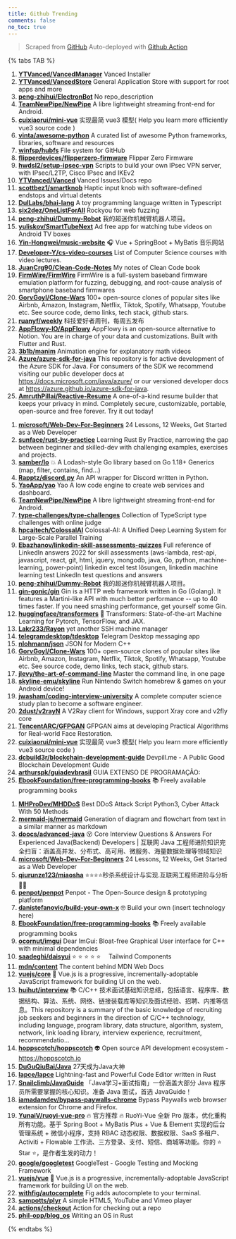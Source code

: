 ```yaml
---
title: Github Trending
comments: false
no_toc: true
---
```


> Scraped from [GitHub](https://github.com/trending)
Auto-deployed with [Github Action](https://docs.github.com/en/actions)

{% tabs TAB %}
<!-- tab Daily -->
1. [**YTVanced/VancedManager**](https://github.com/YTVanced/VancedManager)
Vanced Installer
2. [**YTVanced/VancedStore**](https://github.com/YTVanced/VancedStore)
General Application Store with support for root apps and more
3. [**peng-zhihui/ElectronBot**](https://github.com/peng-zhihui/ElectronBot)
No repo_description
4. [**TeamNewPipe/NewPipe**](https://github.com/TeamNewPipe/NewPipe)
A libre lightweight streaming front-end for Android.
5. [**cuixiaorui/mini-vue**](https://github.com/cuixiaorui/mini-vue)
实现最简 vue3 模型( Help you learn more efficiently vue3 source code )
6. [**vinta/awesome-python**](https://github.com/vinta/awesome-python)
A curated list of awesome Python frameworks, libraries, software and resources
7. [**winfsp/hubfs**](https://github.com/winfsp/hubfs)
File system for GitHub
8. [**flipperdevices/flipperzero-firmware**](https://github.com/flipperdevices/flipperzero-firmware)
Flipper Zero Firmware
9. [**hwdsl2/setup-ipsec-vpn**](https://github.com/hwdsl2/setup-ipsec-vpn)
Scripts to build your own IPsec VPN server, with IPsec/L2TP, Cisco IPsec and IKEv2
10. [**YTVanced/Vanced**](https://github.com/YTVanced/Vanced)
Vanced Issues/Docs repo
11. [**scottbez1/smartknob**](https://github.com/scottbez1/smartknob)
Haptic input knob with software-defined endstops and virtual detents
12. [**DulLabs/bhai-lang**](https://github.com/DulLabs/bhai-lang)
A toy programming language written in Typescript
13. [**six2dez/OneListForAll**](https://github.com/six2dez/OneListForAll)
Rockyou for web fuzzing
14. [**peng-zhihui/Dummy-Robot**](https://github.com/peng-zhihui/Dummy-Robot)
我的超迷你机械臂机器人项目。
15. [**yuliskov/SmartTubeNext**](https://github.com/yuliskov/SmartTubeNext)
Ad free app for watching tube videos on Android TV boxes
16. [**Yin-Hongwei/music-website**](https://github.com/Yin-Hongwei/music-website)
🎧 Vue + SpringBoot + MyBatis 音乐网站
17. [**Developer-Y/cs-video-courses**](https://github.com/Developer-Y/cs-video-courses)
List of Computer Science courses with video lectures.
18. [**JuanCrg90/Clean-Code-Notes**](https://github.com/JuanCrg90/Clean-Code-Notes)
My notes of Clean Code book
19. [**FirmWire/FirmWire**](https://github.com/FirmWire/FirmWire)
FirmWire is a full-system baseband firmware emulation platform for fuzzing, debugging, and root-cause analysis of smartphone baseband firmwares
20. [**GorvGoyl/Clone-Wars**](https://github.com/GorvGoyl/Clone-Wars)
100+ open-source clones of popular sites like Airbnb, Amazon, Instagram, Netflix, Tiktok, Spotify, Whatsapp, Youtube etc. See source code, demo links, tech stack, github stars.
21. [**ruanyf/weekly**](https://github.com/ruanyf/weekly)
科技爱好者周刊，每周五发布
22. [**AppFlowy-IO/AppFlowy**](https://github.com/AppFlowy-IO/AppFlowy)
AppFlowy is an open-source alternative to Notion. You are in charge of your data and customizations. Built with Flutter and Rust.
23. [**3b1b/manim**](https://github.com/3b1b/manim)
Animation engine for explanatory math videos
24. [**Azure/azure-sdk-for-java**](https://github.com/Azure/azure-sdk-for-java)
This repository is for active development of the Azure SDK for Java. For consumers of the SDK we recommend visiting our public developer docs at https://docs.microsoft.com/java/azure/ or our versioned developer docs at https://azure.github.io/azure-sdk-for-java.
25. [**AmruthPillai/Reactive-Resume**](https://github.com/AmruthPillai/Reactive-Resume)
A one-of-a-kind resume builder that keeps your privacy in mind. Completely secure, customizable, portable, open-source and free forever. Try it out today!
<!-- endtab -->
<!-- tab Weekly -->
1. [**microsoft/Web-Dev-For-Beginners**](https://github.com/microsoft/Web-Dev-For-Beginners)
24 Lessons, 12 Weeks, Get Started as a Web Developer
2. [**sunface/rust-by-practice**](https://github.com/sunface/rust-by-practice)
Learning Rust By Practice, narrowing the gap between beginner and skilled-dev with challenging examples, exercises and projects.
3. [**samber/lo**](https://github.com/samber/lo)
💥 A Lodash-style Go library based on Go 1.18+ Generics (map, filter, contains, find...)
4. [**Rapptz/discord.py**](https://github.com/Rapptz/discord.py)
An API wrapper for Discord written in Python.
5. [**YaoApp/yao**](https://github.com/YaoApp/yao)
Yao A low code engine to create web services and dashboard.
6. [**TeamNewPipe/NewPipe**](https://github.com/TeamNewPipe/NewPipe)
A libre lightweight streaming front-end for Android.
7. [**type-challenges/type-challenges**](https://github.com/type-challenges/type-challenges)
Collection of TypeScript type challenges with online judge
8. [**hpcaitech/ColossalAI**](https://github.com/hpcaitech/ColossalAI)
Colossal-AI: A Unified Deep Learning System for Large-Scale Parallel Training
9. [**Ebazhanov/linkedin-skill-assessments-quizzes**](https://github.com/Ebazhanov/linkedin-skill-assessments-quizzes)
Full reference of LinkedIn answers 2022 for skill assessments (aws-lambda, rest-api, javascript, react, git, html, jquery, mongodb, java, Go, python, machine-learning, power-point) linkedin excel test lösungen, linkedin machine learning test LinkedIn test questions and answers
10. [**peng-zhihui/Dummy-Robot**](https://github.com/peng-zhihui/Dummy-Robot)
我的超迷你机械臂机器人项目。
11. [**gin-gonic/gin**](https://github.com/gin-gonic/gin)
Gin is a HTTP web framework written in Go (Golang). It features a Martini-like API with much better performance -- up to 40 times faster. If you need smashing performance, get yourself some Gin.
12. [**huggingface/transformers**](https://github.com/huggingface/transformers)
🤗 Transformers: State-of-the-art Machine Learning for Pytorch, TensorFlow, and JAX.
13. [**Lakr233/Rayon**](https://github.com/Lakr233/Rayon)
yet another SSH machine manager
14. [**telegramdesktop/tdesktop**](https://github.com/telegramdesktop/tdesktop)
Telegram Desktop messaging app
15. [**nlohmann/json**](https://github.com/nlohmann/json)
JSON for Modern C++
16. [**GorvGoyl/Clone-Wars**](https://github.com/GorvGoyl/Clone-Wars)
100+ open-source clones of popular sites like Airbnb, Amazon, Instagram, Netflix, Tiktok, Spotify, Whatsapp, Youtube etc. See source code, demo links, tech stack, github stars.
17. [**jlevy/the-art-of-command-line**](https://github.com/jlevy/the-art-of-command-line)
Master the command line, in one page
18. [**skyline-emu/skyline**](https://github.com/skyline-emu/skyline)
Run Nintendo Switch homebrew & games on your Android device!
19. [**jwasham/coding-interview-university**](https://github.com/jwasham/coding-interview-university)
A complete computer science study plan to become a software engineer.
20. [**2dust/v2rayN**](https://github.com/2dust/v2rayN)
A V2Ray client for Windows, support Xray core and v2fly core
21. [**TencentARC/GFPGAN**](https://github.com/TencentARC/GFPGAN)
GFPGAN aims at developing Practical Algorithms for Real-world Face Restoration.
22. [**cuixiaorui/mini-vue**](https://github.com/cuixiaorui/mini-vue)
实现最简 vue3 模型( Help you learn more efficiently vue3 source code )
23. [**dcbuild3r/blockchain-development-guide**](https://github.com/dcbuild3r/blockchain-development-guide)
Devpill.me - A Public Good Blockchain Development Guide
24. [**arthurspk/guiadevbrasil**](https://github.com/arthurspk/guiadevbrasil)
GUIA EXTENSO DE PROGRAMAÇÃO:
25. [**EbookFoundation/free-programming-books**](https://github.com/EbookFoundation/free-programming-books)
📚 Freely available programming books
<!-- endtab -->
<!-- tab Monthly -->
1. [**MHProDev/MHDDoS**](https://github.com/MHProDev/MHDDoS)
Best DDoS Attack Script Python3, Cyber Attack With 50 Methods
2. [**mermaid-js/mermaid**](https://github.com/mermaid-js/mermaid)
Generation of diagram and flowchart from text in a similar manner as markdown
3. [**doocs/advanced-java**](https://github.com/doocs/advanced-java)
😮 Core Interview Questions & Answers For Experienced Java(Backend) Developers | 互联网 Java 工程师进阶知识完全扫盲：涵盖高并发、分布式、高可用、微服务、海量数据处理等领域知识
4. [**microsoft/Web-Dev-For-Beginners**](https://github.com/microsoft/Web-Dev-For-Beginners)
24 Lessons, 12 Weeks, Get Started as a Web Developer
5. [**qiurunze123/miaosha**](https://github.com/qiurunze123/miaosha)
⭐⭐⭐⭐秒杀系统设计与实现.互联网工程师进阶与分析🙋🐓
6. [**penpot/penpot**](https://github.com/penpot/penpot)
Penpot - The Open-Source design & prototyping platform
7. [**danistefanovic/build-your-own-x**](https://github.com/danistefanovic/build-your-own-x)
🤓 Build your own (insert technology here)
8. [**EbookFoundation/free-programming-books**](https://github.com/EbookFoundation/free-programming-books)
📚 Freely available programming books
9. [**ocornut/imgui**](https://github.com/ocornut/imgui)
Dear ImGui: Bloat-free Graphical User interface for C++ with minimal dependencies
10. [**saadeghi/daisyui**](https://github.com/saadeghi/daisyui)
⭐️ ⭐️ ⭐️ ⭐️ ⭐️  Tailwind Components
11. [**mdn/content**](https://github.com/mdn/content)
The content behind MDN Web Docs
12. [**vuejs/core**](https://github.com/vuejs/core)
🖖 Vue.js is a progressive, incrementally-adoptable JavaScript framework for building UI on the web.
13. [**huihut/interview**](https://github.com/huihut/interview)
📚 C/C++ 技术面试基础知识总结，包括语言、程序库、数据结构、算法、系统、网络、链接装载库等知识及面试经验、招聘、内推等信息。This repository is a summary of the basic knowledge of recruiting job seekers and beginners in the direction of C/C++ technology, including language, program library, data structure, algorithm, system, network, link loading library, interview experience, recruitment, recommendatio…
14. [**hoppscotch/hoppscotch**](https://github.com/hoppscotch/hoppscotch)
👽 Open source API development ecosystem - https://hoppscotch.io
15. [**DuGuQiuBai/Java**](https://github.com/DuGuQiuBai/Java)
27天成为Java大神
16. [**lapce/lapce**](https://github.com/lapce/lapce)
Lightning-fast and Powerful Code Editor written in Rust
17. [**Snailclimb/JavaGuide**](https://github.com/Snailclimb/JavaGuide)
「Java学习+面试指南」一份涵盖大部分 Java 程序员所需要掌握的核心知识。准备 Java 面试，首选 JavaGuide！
18. [**iamadamdev/bypass-paywalls-chrome**](https://github.com/iamadamdev/bypass-paywalls-chrome)
Bypass Paywalls web browser extension for Chrome and Firefox.
19. [**YunaiV/ruoyi-vue-pro**](https://github.com/YunaiV/ruoyi-vue-pro)
🔥 官方推荐 🔥 RuoYi-Vue 全新 Pro 版本，优化重构所有功能。基于 Spring Boot + MyBatis Plus + Vue & Element 实现的后台管理系统 + 微信小程序，支持 RBAC 动态权限、数据权限、SaaS 多租户、Activiti + Flowable 工作流、三方登录、支付、短信、商城等功能。你的 ⭐️ Star ⭐️，是作者生发的动力！
20. [**google/googletest**](https://github.com/google/googletest)
GoogleTest - Google Testing and Mocking Framework
21. [**vuejs/vue**](https://github.com/vuejs/vue)
🖖 Vue.js is a progressive, incrementally-adoptable JavaScript framework for building UI on the web.
22. [**withfig/autocomplete**](https://github.com/withfig/autocomplete)
Fig adds autocomplete to your terminal.
23. [**sampotts/plyr**](https://github.com/sampotts/plyr)
A simple HTML5, YouTube and Vimeo player
24. [**actions/checkout**](https://github.com/actions/checkout)
Action for checking out a repo
25. [**phil-opp/blog_os**](https://github.com/phil-opp/blog_os)
Writing an OS in Rust
<!-- endtab -->
{% endtabs %}
